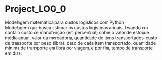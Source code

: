 # Project_LOG_0
Modelagem matemática para custos logísticos com Python \
Modelagem que busca estimar os custos logísticos anuais, levando em conta o custo de manutenção (em percentual) sobre o valor de estoque média anual, valor da mercadoria, quantidade de itens transportados, custo de transporte por peso (libra), peso de cada item transportado, quantidade mínima de transporte em libra por viagem, e por fim, tempo de transporte em dias. 
